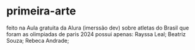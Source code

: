 # primeira-arte
feito na Aula gratuita da Alura (imerssão dev)
sobre atletas do Brasil que foram as olimpiadas de paris 2024
possui apenas: 
Rayssa Leal;
Beatriz Souza;
Rebeca Andrade;

